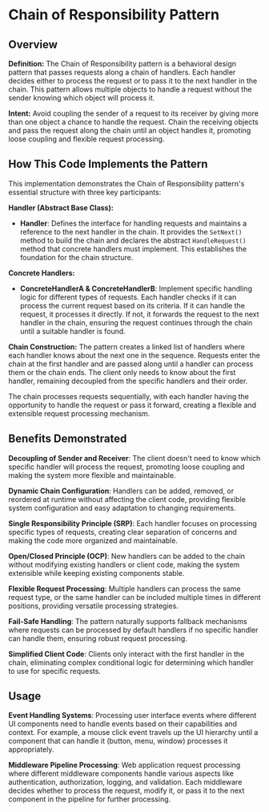 # Chain of Responsibility Pattern

## Overview

**Definition:** The Chain of Responsibility pattern is a behavioral design pattern that passes requests along a chain of handlers. Each handler decides either to process the request or to pass it to the next handler in the chain. This pattern allows multiple objects to handle a request without the sender knowing which object will process it.

**Intent:** Avoid coupling the sender of a request to its receiver by giving more than one object a chance to handle the request. Chain the receiving objects and pass the request along the chain until an object handles it, promoting loose coupling and flexible request processing.

## How This Code Implements the Pattern

This implementation demonstrates the Chain of Responsibility pattern's essential structure with three key participants:

**Handler (Abstract Base Class):**
- **Handler**: Defines the interface for handling requests and maintains a reference to the next handler in the chain. It provides the `SetNext()` method to build the chain and declares the abstract `HandleRequest()` method that concrete handlers must implement. This establishes the foundation for the chain structure.

**Concrete Handlers:**
- **ConcreteHandlerA & ConcreteHandlerB**: Implement specific handling logic for different types of requests. Each handler checks if it can process the current request based on its criteria. If it can handle the request, it processes it directly. If not, it forwards the request to the next handler in the chain, ensuring the request continues through the chain until a suitable handler is found.

**Chain Construction:**
The pattern creates a linked list of handlers where each handler knows about the next one in the sequence. Requests enter the chain at the first handler and are passed along until a handler can process them or the chain ends. The client only needs to know about the first handler, remaining decoupled from the specific handlers and their order.

The chain processes requests sequentially, with each handler having the opportunity to handle the request or pass it forward, creating a flexible and extensible request processing mechanism.

## Benefits Demonstrated

**Decoupling of Sender and Receiver**: The client doesn't need to know which specific handler will process the request, promoting loose coupling and making the system more flexible and maintainable.

**Dynamic Chain Configuration**: Handlers can be added, removed, or reordered at runtime without affecting the client code, providing flexible system configuration and easy adaptation to changing requirements.

**Single Responsibility Principle (SRP)**: Each handler focuses on processing specific types of requests, creating clear separation of concerns and making the code more organized and maintainable.

**Open/Closed Principle (OCP)**: New handlers can be added to the chain without modifying existing handlers or client code, making the system extensible while keeping existing components stable.

**Flexible Request Processing**: Multiple handlers can process the same request type, or the same handler can be included multiple times in different positions, providing versatile processing strategies.

**Fail-Safe Handling**: The pattern naturally supports fallback mechanisms where requests can be processed by default handlers if no specific handler can handle them, ensuring robust request processing.

**Simplified Client Code**: Clients only interact with the first handler in the chain, eliminating complex conditional logic for determining which handler to use for specific requests.

## Usage

**Event Handling Systems**: Processing user interface events where different UI components need to handle events based on their capabilities and context. For example, a mouse click event travels up the UI hierarchy until a component that can handle it (button, menu, window) processes it appropriately.

**Middleware Pipeline Processing**: Web application request processing where different middleware components handle various aspects like authentication, authorization, logging, and validation. Each middleware decides whether to process the request, modify it, or pass it to the next component in the pipeline for further processing.
